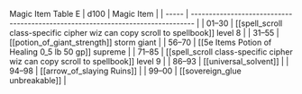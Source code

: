 Magic Item Table E
| d100  | Magic Item                                                                      |
| ----- | ------------------------------------------------------------------------------- |
| 01–30 | [[spell_scroll class-specific cipher wiz can copy scroll to spellbook]] level 8 |
| 31–55 | [[potion_of_giant_strength]] storm giant                                        |
| 56–70 | [[5e Items Potion of Healing 0_5 lb 50 gp]] supreme                             |
| 71–85 | [[spell_scroll class-specific cipher wiz can copy scroll to spellbook]] level 9 |
| 86–93 | [[universal_solvent]]                                                           |
| 94–98 | [[arrow_of_slaying Ruins]]                                                            |
| 99–00 | [[sovereign_glue unbreakable]]                                                  |

